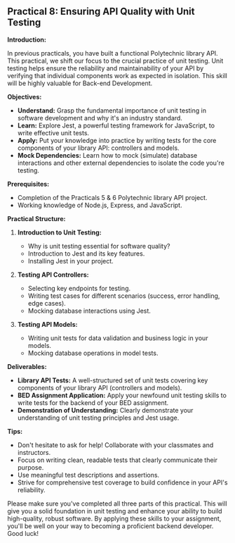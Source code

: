 ## Practical 8: Ensuring API Quality with Unit Testing

**Introduction:**

In previous practicals, you have built a functional Polytechnic library API. This practical, we shift our focus to the crucial practice of unit testing. Unit testing helps ensure the reliability and maintainability of your API by verifying that individual components work as expected in isolation. This skill will be highly valuable for Back-end Development.

**Objectives:**

- **Understand:** Grasp the fundamental importance of unit testing in software development and why it's an industry standard.
- **Learn:** Explore Jest, a powerful testing framework for JavaScript, to write effective unit tests.
- **Apply:** Put your knowledge into practice by writing tests for the core components of your library API: controllers and models.
- **Mock Dependencies:** Learn how to mock (simulate) database interactions and other external dependencies to isolate the code you're testing.

**Prerequisites:**

- Completion of the Practicals 5 & 6 Polytechnic library API project.
- Working knowledge of Node.js, Express, and JavaScript.

**Practical Structure:**

1. **Introduction to Unit Testing:**

   - Why is unit testing essential for software quality?
   - Introduction to Jest and its key features.
   - Installing Jest in your project.

2. **Testing API Controllers:**

   - Selecting key endpoints for testing.
   - Writing test cases for different scenarios (success, error handling, edge cases).
   - Mocking database interactions using Jest.

3. **Testing API Models:**
   - Writing unit tests for data validation and business logic in your models.
   - Mocking database operations in model tests.

**Deliverables:**

- **Library API Tests:** A well-structured set of unit tests covering key components of your library API (controllers and models).
- **BED Assignment Application:** Apply your newfound unit testing skills to write tests for the backend of your BED assignment.
- **Demonstration of Understanding:** Clearly demonstrate your understanding of unit testing principles and Jest usage.

**Tips:**

- Don't hesitate to ask for help! Collaborate with your classmates and instructors.
- Focus on writing clean, readable tests that clearly communicate their purpose.
- Use meaningful test descriptions and assertions.
- Strive for comprehensive test coverage to build confidence in your API's reliability.

Please make sure you've completed all three parts of this practical. This will give you a solid foundation in unit testing and enhance your ability to build high-quality, robust software. By applying these skills to your assignment, you'll be well on your way to becoming a proficient backend developer. Good luck!
